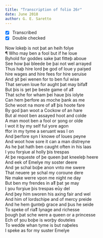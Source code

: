 ```yaml
---
title: "Transcription of folio 26r"
date: June 2018
author: G. E. Saretto
---
```


- [x] Transcribed
- [x] Double checked

Now lokeþ is not þat an heih folye  
¶ Who may ben a fool but if he loue  
Byhold for goddes sake þat fitteþ aboue  
See how þai bleede be þai not wel arrayed  
Thus haþ hire lord þe god of loue y paiȝed  
hire wages and hire fees for hire seruise  
And ȝit þei wenen for to ben ful wise  
That seruen loue for aught þat may bifaỻ    
But þis is ȝet þe beste game of aỻ    
That sche for wham þei haue þis iolyte  
Can hem þerfore as moche þank as me  
Sche woot na more of aỻ þis hoote fare  
By god þan woot a Cockow of an hare  
But al moot ben assayed hoot and colde  
A man moot ben a fool or ȝong or olde  
I wot it by my self ful yore agon  
ffor in my tyme a seruant was I on  
And þerfore syn I knowe of loues peyne  
And woot how sore it can a man distreyne  
As he þat hath ben caught often in his laas  
I you forȝiue al holly þis trespas  
At þe requeste of þe queen þat kneeleþ heere  
And eek of Emelye my soster deere  
And ȝe schal boþe anon vnto me swere  
That neuere ȝe schal my coroune dere  
Ne make werre vpon me night ne day  
But ben my frendes in aỻ þat ȝe may  
I ȝou forȝiue þis trespas eu̔y del  
And þey him sworen his axing fair and wel  
And him of lordschipe and of mercy preide  
And he hem g̃unteþ grace and þus he seide  
To speke of riaỻ lynage and richesse  
þough þat sche were a queen or a princesse  
Ech of ȝou boþe is worþy douteles  
To wedde whan tyme is but naþeles  
I speke as for my suster Emelye  
